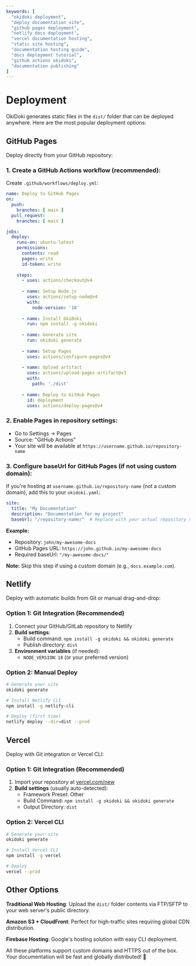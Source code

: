 ```yaml
---
keywords: [
  "okidoki deployment",
  "deploy documentation site",
  "github pages deployment",
  "netlify docs deployment",
  "vercel documentation hosting",
  "static site hosting",
  "documentation hosting guide",
  "docs deployment tutorial",
  "github actions okidoki",
  "documentation publishing"
]
---
```


# Deployment

OkiDoki generates static files in the `dist/` folder that can be deployed anywhere. Here are the most popular deployment options:

## GitHub Pages

Deploy directly from your GitHub repository:

### 1. Create a GitHub Actions workflow (recommended):

Create `.github/workflows/deploy.yml`:

```yaml
name: Deploy to GitHub Pages
on:
  push:
    branches: [ main ]
  pull_request:
    branches: [ main ]

jobs:
  deploy:
    runs-on: ubuntu-latest
    permissions:
      contents: read
      pages: write
      id-token: write
    
    steps:
      - uses: actions/checkout@v4
      
      - name: Setup Node.js
        uses: actions/setup-node@v4
        with:
          node-version: '18'
          
      - name: Install OkiDoki
        run: npm install -g okidoki
        
      - name: Generate site
        run: okidoki generate
        
      - name: Setup Pages
        uses: actions/configure-pages@v4
        
      - name: Upload artifact
        uses: actions/upload-pages-artifact@v3
        with:
          path: './dist'
          
      - name: Deploy to GitHub Pages
        id: deployment
        uses: actions/deploy-pages@v4
```

### 2. Enable Pages in repository settings:
- Go to Settings → Pages
- Source: "GitHub Actions"
- Your site will be available at `https://username.github.io/repository-name`

### 3. Configure baseUrl for GitHub Pages (if not using custom domain):

If you're hosting at `username.github.io/repository-name` (not a custom domain), add this to your `okidoki.yaml`:

```yaml
site:
  title: "My Documentation"
  description: "Documentation for my project"
  baseUrl: "/repository-name/"  # Replace with your actual repository name
```

**Example:**
- Repository: `john/my-awesome-docs`
- GitHub Pages URL: `https://john.github.io/my-awesome-docs`
- Required baseUrl: `"/my-awesome-docs/"`

**Note:** Skip this step if using a custom domain (e.g., `docs.example.com`).

## Netlify

Deploy with automatic builds from Git or manual drag-and-drop:

### Option 1: Git Integration (Recommended)
1. Connect your GitHub/GitLab repository to Netlify
2. **Build settings**:
   - Build command: `npm install -g okidoki && okidoki generate`
   - Publish directory: `dist`
3. **Environment variables** (if needed):
   - `NODE_VERSION`: `18` (or your preferred version)

### Option 2: Manual Deploy
```bash
# Generate your site
okidoki generate

# Install Netlify CLI
npm install -g netlify-cli

# Deploy (first time)
netlify deploy --dir=dist --prod
```

## Vercel

Deploy with Git integration or Vercel CLI:

### Option 1: Git Integration (Recommended)
1. Import your repository at [vercel.com/new](https://vercel.com/new)
2. **Build settings** (usually auto-detected):
   - Framework Preset: Other
   - Build Command: `npm install -g okidoki && okidoki generate`
   - Output Directory: `dist`

### Option 2: Vercel CLI
```bash
# Generate your site
okidoki generate

# Install Vercel CLI
npm install -g vercel

# Deploy
vercel --prod
```

## Other Options

**Traditional Web Hosting**: Upload the `dist/` folder contents via FTP/SFTP to your web server's public directory.

**Amazon S3 + CloudFront**: Perfect for high-traffic sites requiring global CDN distribution.

**Firebase Hosting**: Google's hosting solution with easy CLI deployment.

All these platforms support custom domains and HTTPS out of the box. Your documentation will be fast and globally distributed! 🚀 